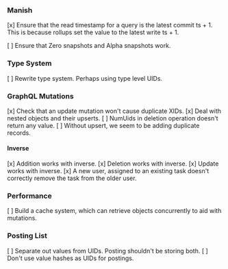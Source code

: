 ### Manish

[x] Ensure that the read timestamp for a query is the latest
  commit ts + 1. This is because rollups set the value to the latest write
  ts + 1.

[ ] Ensure that Zero snapshots and Alpha snapshots work.

### Type System

[ ] Rewrite type system. Perhaps using type level UIDs.

### GraphQL Mutations

[x] Check that an update mutation won't cause duplicate XIDs.
[x] Deal with nested objects and their upserts.
[ ] NumUids in deletion operation doesn't return any value.
[ ] Without upsert, we seem to be adding duplicate records.

#### Inverse

[x] Addition works with inverse.
[x] Deletion works with inverse.
[x] Update works with inverse.
[x] A new user, assigned to an existing task doesn't correctly remove the task
    from the older user.

### Performance

[ ] Build a cache system, which can retrieve objects concurrently to aid with mutations.

### Posting List

[ ] Separate out values from UIDs. Posting shouldn't be storing both.
[ ] Don't use value hashes as UIDs for postings.
